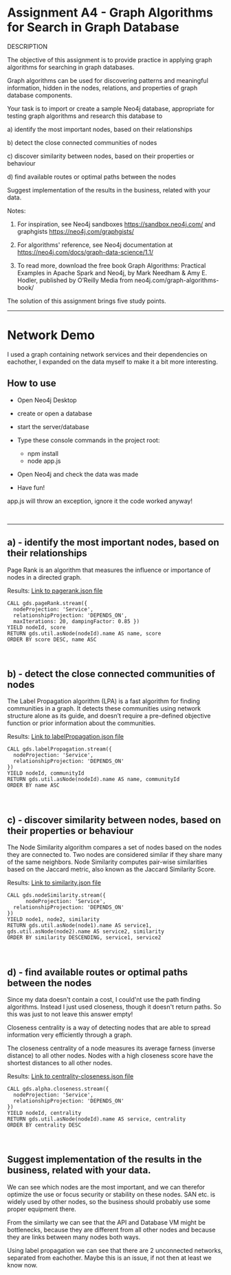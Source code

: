 # Assignment A4 - Graph Algorithms for Search in Graph Database
DESCRIPTION

The objective of this assignment is to provide practice in applying graph algorithms for searching in graph databases.



Graph algorithms can be used for discovering patterns and meaningful information, hidden in the nodes, relations, and properties of graph database components.



Your task is to import or create a sample Neo4j database, appropriate for testing graph algorithms and research this database to

a)    identify the most important nodes, based on their relationships

b)   detect the close connected communities of nodes

c)   discover similarity between nodes, based on their properties or behaviour

d)   find available routes or optimal paths between the nodes



Suggest implementation of the results in the business, related with your data.



Notes:

1.    For inspiration, see Neo4j sandboxes https://sandbox.neo4j.com/ and graphgists https://neo4j.com/graphgists/

2.    For algorithms' reference, see Neo4j documentation at https://neo4j.com/docs/graph-data-science/1.1/

3.    To read more, download the free book Graph Algorithms: Practical Examples in Apache Spark and Neo4j, by Mark Needham & Amy E. Hodler, published by O’Reilly Media from neo4j.com/graph-algorithms-book/



The solution of this assignment brings five study points.


---

# Network Demo
I used a graph containing network services and their dependencies on eachother, I expanded on the data myself to make it a bit more interesting.

## How to use

* Open Neo4j Desktop
* create or open a database
* start the server/database

* Type these console commands in the project root:
    * npm install
    * node app.js
* Open Neo4j and check the data was made
* Have fun!

app.js will throw an exception, ignore it the code worked anyway!


<br>

---

## a) - identify the most important nodes, based on their relationships
Page Rank is an algorithm that measures the influence or importance of nodes in a directed graph.

Results: [Link to pagerank.json file](pagerank.json)

```cypher
CALL gds.pageRank.stream({
  nodeProjection: 'Service',
  relationshipProjection: 'DEPENDS_ON',
  maxIterations: 20, dampingFactor: 0.85 })
YIELD nodeId, score
RETURN gds.util.asNode(nodeId).name AS name, score
ORDER BY score DESC, name ASC

```

<br>

## b) - detect the close connected communities of nodes

The Label Propagation algorithm (LPA) is a fast algorithm for finding communities in a graph. It detects these communities using network structure alone as its guide, and doesn’t require a pre-defined objective function or prior information about the communities.

Results: [Link to labelPropagation.json file](labelPropagation.json)
```cypher
CALL gds.labelPropagation.stream({
  nodeProjection: 'Service',
  relationshipProjection: 'DEPENDS_ON'
})
YIELD nodeId, communityId
RETURN gds.util.asNode(nodeId).name AS name, communityId
ORDER BY name ASC
```
<br>

## c) - discover similarity between nodes, based on their properties or behaviour
The Node Similarity algorithm compares a set of nodes based on the nodes they are connected to. Two nodes are considered similar if they share many of the same neighbors. Node Similarity computes pair-wise similarities based on the Jaccard metric, also known as the Jaccard Similarity Score.

Results: [Link to similarity.json file](similarity.json)


```cypher
CALL gds.nodeSimilarity.stream({
      nodeProjection: 'Service',
  relationshipProjection: 'DEPENDS_ON'
})
YIELD node1, node2, similarity
RETURN gds.util.asNode(node1).name AS service1, gds.util.asNode(node2).name AS service2, similarity
ORDER BY similarity DESCENDING, service1, service2
```
<br>

## d) - find available routes or optimal paths between the nodes
Since my data doesn't contain a cost, I could'nt use the path finding algorithms. Instead I just used closeness, though it doesn't return paths. So this was just to not leave this answer empty!

Closeness centrality is a way of detecting nodes that are able to spread information very efficiently through a graph.

The closeness centrality of a node measures its average farness (inverse distance) to all other nodes. Nodes with a high closeness score have the shortest distances to all other nodes.

Results: [Link to centrality-closeness.json file](centrality-closeness.json)

```cypher
CALL gds.alpha.closeness.stream({
  nodeProjection: 'Service',
  relationshipProjection: 'DEPENDS_ON'
})
YIELD nodeId, centrality
RETURN gds.util.asNode(nodeId).name AS service, centrality
ORDER BY centrality DESC
```

<br>

## Suggest implementation of the results in the business, related with your data.

We can see which nodes are the most important, and we can therefor optimize the use or focus security or stability on these nodes. SAN etc. is widely used by other nodes, so the business should probably use some proper equipment there.

From the similarty we can see that the API and Database VM might be bottlenecks, because they are different from all other nodes and because they are links between many nodes both ways.

Using label propagation we can see that there are 2 unconnected networks, separated from eachother. Maybe this is an issue, if not then at least we know now.
